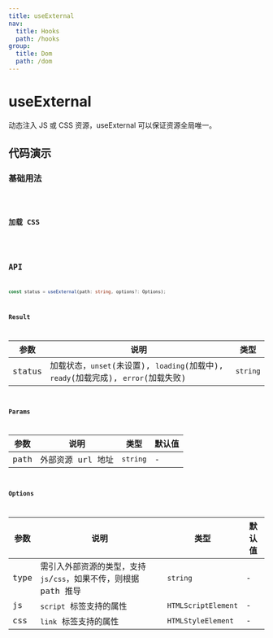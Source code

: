 ```yaml
---
title: useExternal
nav:
  title: Hooks
  path: /hooks
group:
  title: Dom
  path: /dom
---
```


# useExternal

动态注入 JS 或 CSS 资源，useExternal 可以保证资源全局唯一。

## 代码演示

### 基础用法

<code src="./demo/demo1.tsx" />

### 加载 CSS

<code src="./demo/demo2.tsx" />

## API

```typescript
const status = useExternal(path: string, options?: Options);
```

### Result

| 参数   | 说明                                                                               | 类型     |
|--------|------------------------------------------------------------------------------------|----------|
| status | 加载状态，`unset`(未设置), `loading`(加载中), `ready`(加载完成), `error`(加载失败) | `string` |

### Params

| 参数 | 说明              | 类型     | 默认值 |
|------|-------------------|----------|--------|
| path | 外部资源 url 地址 | `string` | -      |

### Options

| 参数 | 说明                                                              | 类型                | 默认值 |
|------|-------------------------------------------------------------------|---------------------|--------|
| type | 需引入外部资源的类型，支持 `js`/`css`，如果不传，则根据 path 推导 | `string`            | -      |
| js   | `script` 标签支持的属性                                           | `HTMLScriptElement` | -      |
| css  | `link`  标签支持的属性                                            | `HTMLStyleElement`  | -      |
